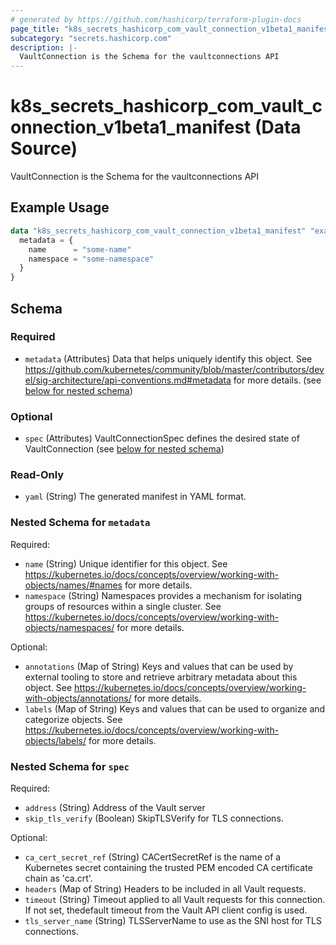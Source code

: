 ```yaml
---
# generated by https://github.com/hashicorp/terraform-plugin-docs
page_title: "k8s_secrets_hashicorp_com_vault_connection_v1beta1_manifest Data Source - terraform-provider-k8s"
subcategory: "secrets.hashicorp.com"
description: |-
  VaultConnection is the Schema for the vaultconnections API
---
```


# k8s_secrets_hashicorp_com_vault_connection_v1beta1_manifest (Data Source)

VaultConnection is the Schema for the vaultconnections API

## Example Usage

```terraform
data "k8s_secrets_hashicorp_com_vault_connection_v1beta1_manifest" "example" {
  metadata = {
    name      = "some-name"
    namespace = "some-namespace"
  }
}
```

<!-- schema generated by tfplugindocs -->
## Schema

### Required

- `metadata` (Attributes) Data that helps uniquely identify this object. See https://github.com/kubernetes/community/blob/master/contributors/devel/sig-architecture/api-conventions.md#metadata for more details. (see [below for nested schema](#nestedatt--metadata))

### Optional

- `spec` (Attributes) VaultConnectionSpec defines the desired state of VaultConnection (see [below for nested schema](#nestedatt--spec))

### Read-Only

- `yaml` (String) The generated manifest in YAML format.

<a id="nestedatt--metadata"></a>
### Nested Schema for `metadata`

Required:

- `name` (String) Unique identifier for this object. See https://kubernetes.io/docs/concepts/overview/working-with-objects/names/#names for more details.
- `namespace` (String) Namespaces provides a mechanism for isolating groups of resources within a single cluster. See https://kubernetes.io/docs/concepts/overview/working-with-objects/namespaces/ for more details.

Optional:

- `annotations` (Map of String) Keys and values that can be used by external tooling to store and retrieve arbitrary metadata about this object. See https://kubernetes.io/docs/concepts/overview/working-with-objects/annotations/ for more details.
- `labels` (Map of String) Keys and values that can be used to organize and categorize objects. See https://kubernetes.io/docs/concepts/overview/working-with-objects/labels/ for more details.


<a id="nestedatt--spec"></a>
### Nested Schema for `spec`

Required:

- `address` (String) Address of the Vault server
- `skip_tls_verify` (Boolean) SkipTLSVerify for TLS connections.

Optional:

- `ca_cert_secret_ref` (String) CACertSecretRef is the name of a Kubernetes secret containing the trusted PEM encoded CA certificate chain as 'ca.crt'.
- `headers` (Map of String) Headers to be included in all Vault requests.
- `timeout` (String) Timeout applied to all Vault requests for this connection. If not set, thedefault timeout from the Vault API client config is used.
- `tls_server_name` (String) TLSServerName to use as the SNI host for TLS connections.
